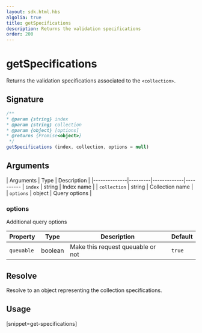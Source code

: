```yaml
---
layout: sdk.html.hbs
algolia: true
title: getSpecifications
description: Returns the validation specifications
order: 200
---
```


# getSpecifications

Returns the validation specifications associated to the `<collection>`.

## Signature

```javascript
/**
* @param {string} index
* @param {string} collection
* @param {object} [options]
* @returns {Promise<object>}
 */
getSpecifications (index, collection, options = null)
```

## Arguments

| Arguments    | Type    | Description |
|--------------|---------|-------------|----------
| ``index`` | string | Index name    |
| ``collection`` | string | Collection name    |
| ``options`` | object | Query options    |

### **options**

Additional query options

| Property   | Type    | Description                       | Default |
| ---------- | ------- | --------------------------------- | ------- |
| `queuable` | boolean | Make this request queuable or not | `true`  |

## Resolve

Resolve to an object representing the collection specifications.

## Usage

[snippet=get-specifications]
